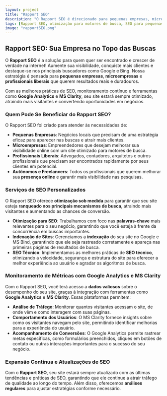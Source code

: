 ```yaml
---
layout: project  
title: "Rapport SEO"  
description: "O Rapport SEO é direcionado para pequenas empresas, microempresas e profissionais liberais, oferecendo um serviço completo de otimização, gerenciamento de indexação em serviços de busca e monitoramento constante de métricas."
tags: [Rapport SEO, otimização para motores de busca, SEO para pequenas empresas, microempresas, profissionais liberais, aumento de visibilidade online, indexação de sites, Google Analytics, MS Clarity, SEO técnico, análise de tráfego, comportamento dos usuários, acompanhamento de conversões, ranqueamento no Google, SEO personalizado, estratégias de SEO, monitoramento de métricas, presença online, SEO para pequenas empresas, microempresas, profissionais liberais]
image: "rapportSEO.png"  
---
```


## Rapport SEO: Sua Empresa no Topo das Buscas

O **Rapport SEO** é a solução para quem quer ser encontrado e crescer de verdade na internet! Aumente sua visibilidade, conquiste mais clientes e destaque-se nos principais buscadores como Google e Bing. Nossa estratégia é pensada para **pequenas empresas**, **microempresas** e **profissionais liberais** que querem resultados reais e duradouros.

Com as melhores práticas de SEO, monitoramento contínuo e ferramentas como **Google Analytics** e **MS Clarity**, seu site estará sempre otimizado, atraindo mais visitantes e convertendo oportunidades em negócios.

### Quem Pode Se Beneficiar do Rapport SEO?

O Rapport SEO foi criado para atender às necessidades de:

- **Pequenas Empresas**: Negócios locais que precisam de uma estratégia eficaz para aparecer nas buscas e atrair mais clientes.
- **Microempresas**: Empreendedores que desejam melhorar sua visibilidade online com um site otimizado para motores de busca.
- **Profissionais Liberais**: Advogados, contadores, arquitetos e outros profissionais que precisam ser encontrados rapidamente por seus clientes em potencial.
- **Autônomos e Freelancers**: Todos os profissionais que querem melhorar sua **presença online** e garantir mais visibilidade nas pesquisas.

### Serviços de SEO Personalizados

O Rapport SEO oferece **otimização sob medida** para garantir que seu site esteja **ranqueado nos principais mecanismos de busca**, atraindo mais visitantes e aumentando as chances de conversão.

- **Otimização para SEO**: Trabalhamos com foco nas **palavras-chave** mais relevantes para o seu negócio, garantindo que você esteja à frente da concorrência em buscas importantes.
- **Indexação de Sites**: Gerenciamos a **indexação** do seu site no Google e MS Bind, garantindo que ele seja rastreado corretamente e apareça nas primeiras páginas de resultados de busca.
- **SEO Técnico**: Implementamos as melhores práticas de **SEO técnico**, otimizando a velocidade, segurança e estrutura do site para oferecer a melhor experiência ao usuário e agradar os algoritmos de busca.

### Monitoramento de Métricas com Google Analytics e MS Clarity

Com o Rapport SEO, você terá acesso a **dados valiosos** sobre o desempenho do seu site, graças à integração com ferramentas como **Google Analytics** e **MS Clarity**. Essas plataformas permitem:

- **Análise de Tráfego**: Monitorar quantos visitantes acessam o site, de onde vêm e como interagem com suas páginas.
- **Comportamento dos Usuários**: O MS Clarity fornece insights sobre como os visitantes navegam pelo site, permitindo identificar melhorias para a experiência do usuário.
- **Acompanhamento de Conversões**: O Google Analytics permite rastrear metas específicas, como formulários preenchidos, cliques em botões de contato ou outras interações importantes para o sucesso do seu negócio.

### Expansão Contínua e Atualizações de SEO

Com o **Rapport SEO**, seu site estará sempre atualizado com as últimas tendências e práticas de SEO, garantindo que ele continue a atrair tráfego de qualidade ao longo do tempo. Além disso, oferecemos **análises regulares** para ajustar estratégias conforme necessário.
